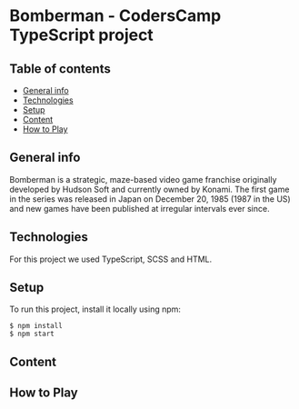 # Bomberman - CodersCamp TypeScript project

## Table of contents
* [General info](#general-info)
* [Technologies](#technologies)
* [Setup](#setup)
* [Content](#content)
* [How to Play](#how-to-play)

## General info
Bomberman is a strategic, maze-based video game franchise originally developed by Hudson Soft and currently owned by Konami. The first game in the series was released in Japan on December 20, 1985 (1987 in the US) and new games have been published at irregular intervals ever since.

## Technologies
For this project we used TypeScript, SCSS and HTML. 

## Setup
To run this project, install it locally using npm:

```
$ npm install
$ npm start
```

## Content


## How to Play
